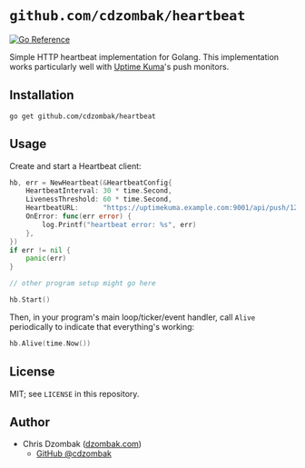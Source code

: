 # `github.com/cdzombak/heartbeat`

[![Go Reference](https://pkg.go.dev/badge/github.com/cdzombak/heartbeat.svg)](https://pkg.go.dev/github.com/cdzombak/heartbeat)

Simple HTTP heartbeat implementation for Golang. This implementation works particularly well with [Uptime Kuma](https://github.com/louislam/uptime-kuma)'s push monitors.

## Installation

```shell
go get github.com/cdzombak/heartbeat
```

## Usage

Create and start a Heartbeat client:

```go
hb, err = NewHeartbeat(&HeartbeatConfig{
    HeartbeatInterval: 30 * time.Second,
    LivenessThreshold: 60 * time.Second,
    HeartbeatURL:      "https://uptimekuma.example.com:9001/api/push/1234abcd?status=up&msg=OK&ping=",
    OnError: func(err error) {
        log.Printf("heartbeat error: %s", err)
    },
})
if err != nil {
    panic(err)
}

// other program setup might go here

hb.Start()
```

Then, in your program's main loop/ticker/event handler, call `Alive` periodically to indicate that everything's working:

```go
hb.Alive(time.Now())
```

## License

MIT; see `LICENSE` in this repository.

## Author

- Chris Dzombak ([dzombak.com](https://www.dzombak.com))
    - [GitHub @cdzombak](https://www.github.com/cdzombak)
